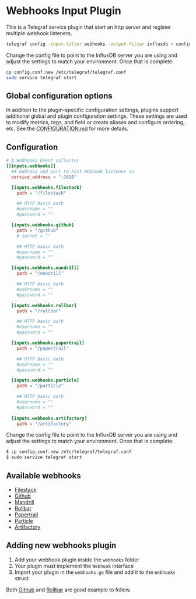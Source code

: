 # Webhooks Input Plugin

This is a Telegraf service plugin that start an http server and register
multiple webhook listeners.

```sh
telegraf config -input-filter webhooks -output-filter influxdb > config.conf.new
```

Change the config file to point to the InfluxDB server you are using and adjust
the settings to match your environment. Once that is complete:

```sh
cp config.conf.new /etc/telegraf/telegraf.conf
sudo service telegraf start
```

## Global configuration options <!-- @/docs/includes/plugin_config.md -->

In addition to the plugin-specific configuration settings, plugins support
additional global and plugin configuration settings. These settings are used to
modify metrics, tags, and field or create aliases and configure ordering, etc.
See the [CONFIGURATION.md][CONFIGURATION.md] for more details.

[CONFIGURATION.md]: ../../../docs/CONFIGURATION.md

## Configuration

```toml @sample.conf
# A Webhooks Event collector
[[inputs.webhooks]]
  ## Address and port to host Webhook listener on
  service_address = ":1619"

  [inputs.webhooks.filestack]
    path = "/filestack"

    ## HTTP basic auth
    #username = ""
    #password = ""

  [inputs.webhooks.github]
    path = "/github"
    # secret = ""

    ## HTTP basic auth
    #username = ""
    #password = ""

  [inputs.webhooks.mandrill]
    path = "/mandrill"

    ## HTTP basic auth
    #username = ""
    #password = ""

  [inputs.webhooks.rollbar]
    path = "/rollbar"

    ## HTTP basic auth
    #username = ""
    #password = ""

  [inputs.webhooks.papertrail]
    path = "/papertrail"

    ## HTTP basic auth
    #username = ""
    #password = ""

  [inputs.webhooks.particle]
    path = "/particle"

    ## HTTP basic auth
    #username = ""
    #password = ""
  
  [inputs.webhooks.artifactory]
    path = "/artifactory"
```

Change the config file to point to the InfluxDB server you are using and adjust the settings to match your environment. Once that is complete:

```sh
$ cp config.conf.new /etc/telegraf/telegraf.conf
$ sudo service telegraf start
```

## Available webhooks

- [Filestack](filestack/)
- [Github](github/)
- [Mandrill](mandrill/)
- [Rollbar](rollbar/)
- [Papertrail](papertrail/)
- [Particle](particle/)
- [Artifactory](artifactory/)


## Adding new webhooks plugin

1. Add your webhook plugin inside the `webhooks` folder
1. Your plugin must implement the `Webhook` interface
1. Import your plugin in the `webhooks.go` file and add it to the `Webhooks` struct

Both [Github](github/) and [Rollbar](rollbar/) are good example to follow.
